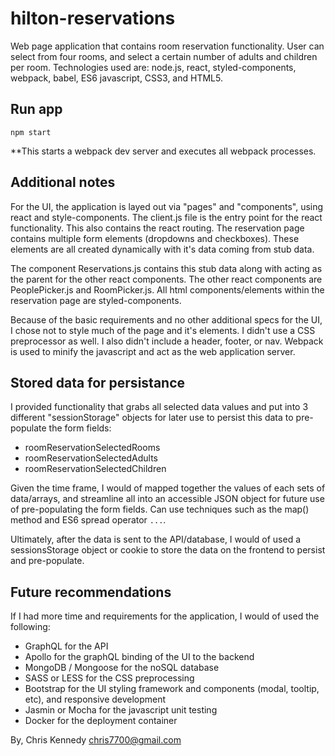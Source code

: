 # hilton-reservations
Web page application that contains room reservation functionality. User can select from four rooms, and select a certain number of adults and children per room. Technologies used are: node.js, react, styled-components, webpack, babel, ES6 javascript, CSS3, and HTML5.

## Run app
`npm start`

**This starts a webpack dev server and executes all webpack processes.

## Additional notes

For the UI, the application is layed out via "pages" and "components", using react and style-components. The client.js file is the entry point for the react functionality. This also contains the react routing. The reservation page contains multiple form elements (dropdowns and checkboxes). These elements are all created dynamically with it's data coming from stub data. 

The component Reservations.js contains this stub data along with acting as the parent for the other react components. The other react components are PeoplePicker.js and RoomPicker.js. All html components/elements within the reservation page are styled-components.

Because of the basic requirements and no other additional specs for the UI, I chose not to style much of the page and it's elements. I didn't use a CSS preprocessor as well. I also didn't include a header, footer, or nav. Webpack is used to minify the javascript and act as the web application server.

## Stored data for persistance

I provided functionality that grabs all selected data values and put into 3 different "sessionStorage" objects for later use to persist this data to pre-populate the form fields:

- roomReservationSelectedRooms
- roomReservationSelectedAdults
- roomReservationSelectedChildren

Given the time frame, I would of mapped together the values of each sets of data/arrays, and streamline all into an accessible JSON object for future use of pre-populating the form fields. Can use techniques such as the map() method and ES6 spread operator `...`.

Ultimately, after the data is sent to the API/database, I would of used a sessionsStorage object or cookie to store the data on the frontend to persist and pre-populate.

## Future recommendations

If I had more time and requirements for the application, I would of used the following:

- GraphQL for the API
- Apollo for the graphQL binding of the UI to the backend
- MongoDB / Mongoose for the noSQL database
- SASS or LESS for the CSS preprocessing
- Bootstrap for the UI styling framework and components (modal, tooltip, etc), and responsive development
- Jasmin or Mocha for the javascript unit testing
- Docker for the deployment container


By,
Chris Kennedy
chris7700@gmail.com





